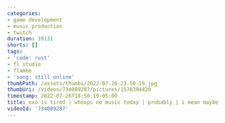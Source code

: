 ```yaml
---
categories:
- game development
- music production
- twitch
duration: 10131
shorts: []
tags:
- 'code: rust'
- fl studio
- flambe
- 'song: still online'
thumbPath: /assets/thumbs/2022-07-26-23-50-19.jpg
thumbUri: /videos/734089287/pictures/1578394420
timestamp: 2022-07-26T18:50:19-05:00
title: exo is tired | whoops no music today | probably | i mean maybe
videoId: '734089287'
---
```


